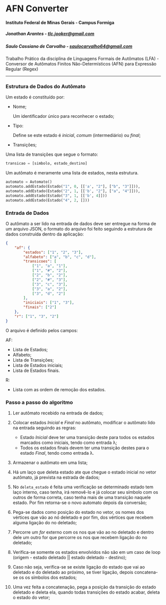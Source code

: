 # AFN Converter

#### Instituto Federal de Minas Gerais - Campus Formiga

##### Jonathan Arantes - <tlc.jooker@gmail.com>
##### Saulo Cassiano de Carvalho - <saulocarvalho64@gmail.com>

Trabalho Prático da disciplina de Linguagens Formais de Autômatos (LFA) - Conversor de Autômatos Finitos Não-Determísticos (AFN) para Expressão Regular (Regex)

___

### Estrutura de Dados do Autômato

Um estado é constituído por:

- Nome;

    Um identificador único para reconhecer o estado;

- Tipo:

    Define se este estado é _inicial_, _comum_ (intermediário) ou _final_;

- Transições;

Uma lista de transições que segue o formato:

```Python
transicao = [simbolo, estado_destino]
```

Um autômato é meramente uma lista de estados, nesta estrutura.

```Python
automato = Automato()
automato.addEstado(Estado("1", 0, [['a', "2"], ["b", "3"]])),
automato.addEstado(Estado("2", 1, [['b', "2"], ["a", "4"]])),
automato.addEstado(Estado("3", 1, [['b', 4]]))
automato.addEstado(Estado("4", 2, []))
```

### Entrada de Dados

O autômato a ser lido na entrada de dados deve ser entregue na forma de um arquivo JSON, o formato do arquivo foi feito seguindo a estrutura de dados construída dentro da aplicação:

```JSON
{
    "af": {
        "estados": ["1", "2", "3"],
        "alfabeto": ["a", "b", "c", "d"],
        "transicoes": [
            ["1", "a", "1"],
            ["1", "#", "2"],
            ["2", "b", "2"],
            ["2", "#", "3"],
            ["3", "c", "3"],
            ["3", "a", "2"],
            ["3", "d", "2"]
        ],
        "iniciais": ["1", "3"],
        "finais": ["2"]
    },
    "r": ["1", "3", "2"]
}
```

O arquivo é definido pelos campos:

AF:

- Lista de Estados;
- Alfabeto;
- Lista de Transições;
- Lista de Estados iniciais;
- Lista de Estados finais.

R:

- Lista com as ordem de remoção dos estados.

### Passo a passo do algoritmo

1. Ler autômato recebido na entrada de dados;

2. Colocar estados _Inicial_ e _Final_ no autômato, modificar o autômato lido na entrada seguindo as regras:
    - Estado _Inicial_ deve ter uma transição deste para todos os estados marcados como iniciais, tendo como entrada λ;
    - Todos os estados finais devem ter uma transição destes para o estado _Final_, tendo como entrada λ.

3. Armazenar o autômato em uma lista;

4. Há um laço que deleta estado ate que chegue o estado inicial no vetor autômato, já prevista na estrada de dados;

5. No ```deleta_estado``` é feita uma verificação se determinado estado tem laço interno, caso tenha, irá removê-lo e já colocar seu símbolo com os outros de forma correta, caso tenha mais de uma transição naquele estado. Por fim retorna-se o novo automato depois da conversão;

6. Pega-se dados como posição do estado no vetor, os nomes dos vértices que vão ao nó deletado e por fim, dos vértices que recebem alguma ligação do no deletado;

7. Percorre um _for_ externo com os nos que vão ao no deletado e dentro dele um outro for que percorre os nos que recebem ligação do no deletado;

8. Verifica-se somente os estados envolvidos não são em um caso de loop (origem - estado deletado || estado deletado - destino);

9. Caso não seja, verifica-se se existe ligação do estado que vai ao deletado e do deletado ao próximo, se tiver ligação, depois concatena-se os os símbolos dos estados;

10. Uma vez feita a concatenação, pega a posição da transição do estado deletado e deleta ela, quando todas transições do estado acabar, deleta o estado do vetor;
